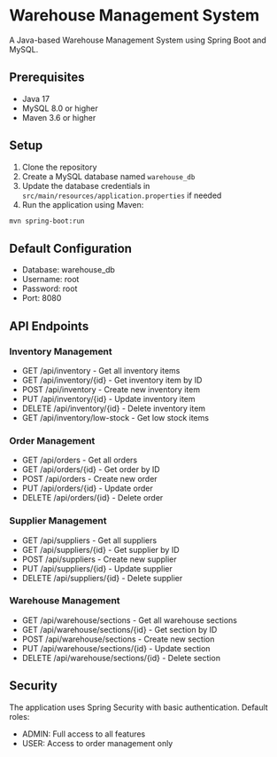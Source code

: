 # Warehouse Management System

A Java-based Warehouse Management System using Spring Boot and MySQL.

## Prerequisites

- Java 17
- MySQL 8.0 or higher
- Maven 3.6 or higher

## Setup

1. Clone the repository
2. Create a MySQL database named `warehouse_db`
3. Update the database credentials in `src/main/resources/application.properties` if needed
4. Run the application using Maven:

```bash
mvn spring-boot:run
```

## Default Configuration

- Database: warehouse_db
- Username: root
- Password: root
- Port: 8080

## API Endpoints

### Inventory Management
- GET /api/inventory - Get all inventory items
- GET /api/inventory/{id} - Get inventory item by ID
- POST /api/inventory - Create new inventory item
- PUT /api/inventory/{id} - Update inventory item
- DELETE /api/inventory/{id} - Delete inventory item
- GET /api/inventory/low-stock - Get low stock items

### Order Management
- GET /api/orders - Get all orders
- GET /api/orders/{id} - Get order by ID
- POST /api/orders - Create new order
- PUT /api/orders/{id} - Update order
- DELETE /api/orders/{id} - Delete order

### Supplier Management
- GET /api/suppliers - Get all suppliers
- GET /api/suppliers/{id} - Get supplier by ID
- POST /api/suppliers - Create new supplier
- PUT /api/suppliers/{id} - Update supplier
- DELETE /api/suppliers/{id} - Delete supplier

### Warehouse Management
- GET /api/warehouse/sections - Get all warehouse sections
- GET /api/warehouse/sections/{id} - Get section by ID
- POST /api/warehouse/sections - Create new section
- PUT /api/warehouse/sections/{id} - Update section
- DELETE /api/warehouse/sections/{id} - Delete section

## Security

The application uses Spring Security with basic authentication. Default roles:
- ADMIN: Full access to all features
- USER: Access to order management only 